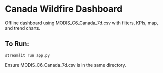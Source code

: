 # Canada Wildfire Dashboard
Offline dashboard using MODIS_C6_Canada_7d.csv with filters, KPIs, map, and trend charts.

## To Run:
```bash
streamlit run app.py
```
Ensure MODIS_C6_Canada_7d.csv is in the same directory.
